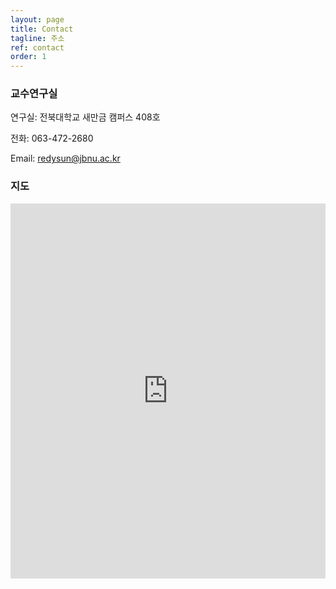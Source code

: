 ```yaml
---
layout: page
title: Contact
tagline: 주소
ref: contact
order: 1
---
```



<div class="row">
<div class="col-xs-12 col-md-10 col-lg-8 col-md-offset-1 col-lg-offset-2" markdown="1">

### 교수연구실

연구실: 전북대학교 새만금 캠퍼스 408호 

전화: 063-472-2680 

Email: [redysun@jbnu.ac.kr](mailto:redysun@jbnu.ac.kr)

### 지도

<iframe width="100%" height="600" class="map" src="https://map2.daum.net/map/mapservice?FORMAT=PNG&SCALE=2.5&MX=529930&MY=652590&S=0&IW=504&IH=310&LANG=0&COORDSTM=WCONGNAMUL&logo=kakao_logo" frameborder="0" style="border:0" allowfullscreen></iframe>


</div>
</div>
